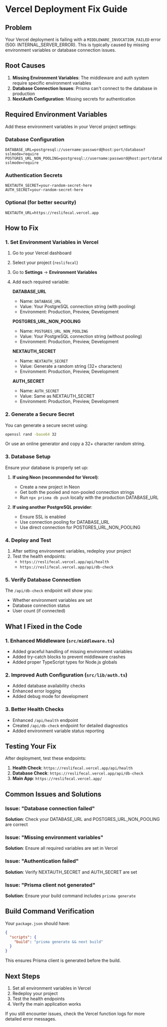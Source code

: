 # Vercel Deployment Fix Guide

## Problem
Your Vercel deployment is failing with a `MIDDLEWARE_INVOCATION_FAILED` error (500: INTERNAL_SERVER_ERROR). This is typically caused by missing environment variables or database connection issues.

## Root Causes
1. **Missing Environment Variables**: The middleware and auth system require specific environment variables
2. **Database Connection Issues**: Prisma can't connect to the database in production
3. **NextAuth Configuration**: Missing secrets for authentication

## Required Environment Variables

Add these environment variables in your Vercel project settings:

### Database Configuration
```
DATABASE_URL=postgresql://username:password@host:port/database?sslmode=require
POSTGRES_URL_NON_POOLING=postgresql://username:password@host:port/database?sslmode=require
```

### Authentication Secrets
```
NEXTAUTH_SECRET=your-random-secret-here
AUTH_SECRET=your-random-secret-here
```

### Optional (for better security)
```
NEXTAUTH_URL=https://reslifecal.vercel.app
```

## How to Fix

### 1. Set Environment Variables in Vercel

1. Go to your Vercel dashboard
2. Select your project (`reslifecal`)
3. Go to **Settings** → **Environment Variables**
4. Add each required variable:

   **DATABASE_URL**
   - Name: `DATABASE_URL`
   - Value: Your PostgreSQL connection string (with pooling)
   - Environment: Production, Preview, Development

   **POSTGRES_URL_NON_POOLING**
   - Name: `POSTGRES_URL_NON_POOLING`
   - Value: Your PostgreSQL connection string (without pooling)
   - Environment: Production, Preview, Development

   **NEXTAUTH_SECRET**
   - Name: `NEXTAUTH_SECRET`
   - Value: Generate a random string (32+ characters)
   - Environment: Production, Preview, Development

   **AUTH_SECRET**
   - Name: `AUTH_SECRET`
   - Value: Same as NEXTAUTH_SECRET
   - Environment: Production, Preview, Development

### 2. Generate a Secure Secret

You can generate a secure secret using:
```bash
openssl rand -base64 32
```

Or use an online generator and copy a 32+ character random string.

### 3. Database Setup

Ensure your database is properly set up:

1. **If using Neon (recommended for Vercel)**:
   - Create a new project in Neon
   - Get both the pooled and non-pooled connection strings
   - Run `npx prisma db push` locally with the production DATABASE_URL

2. **If using another PostgreSQL provider**:
   - Ensure SSL is enabled
   - Use connection pooling for DATABASE_URL
   - Use direct connection for POSTGRES_URL_NON_POOLING

### 4. Deploy and Test

1. After setting environment variables, redeploy your project
2. Test the health endpoints:
   - `https://reslifecal.vercel.app/api/health`
   - `https://reslifecal.vercel.app/api/db-check`

### 5. Verify Database Connection

The `/api/db-check` endpoint will show you:
- Whether environment variables are set
- Database connection status
- User count (if connected)

## What I Fixed in the Code

### 1. Enhanced Middleware (`src/middleware.ts`)
- Added graceful handling of missing environment variables
- Added try-catch blocks to prevent middleware crashes
- Added proper TypeScript types for Node.js globals

### 2. Improved Auth Configuration (`src/lib/auth.ts`)
- Added database availability checks
- Enhanced error logging
- Added debug mode for development

### 3. Better Health Checks
- Enhanced `/api/health` endpoint
- Created `/api/db-check` endpoint for detailed diagnostics
- Added environment variable status reporting

## Testing Your Fix

After deployment, test these endpoints:

1. **Health Check**: `https://reslifecal.vercel.app/api/health`
2. **Database Check**: `https://reslifecal.vercel.app/api/db-check`
3. **Main App**: `https://reslifecal.vercel.app/`

## Common Issues and Solutions

### Issue: "Database connection failed"
**Solution**: Check your DATABASE_URL and POSTGRES_URL_NON_POOLING are correct

### Issue: "Missing environment variables"
**Solution**: Ensure all required variables are set in Vercel

### Issue: "Authentication failed"
**Solution**: Verify NEXTAUTH_SECRET and AUTH_SECRET are set

### Issue: "Prisma client not generated"
**Solution**: Ensure your build command includes `prisma generate`

## Build Command Verification

Your `package.json` should have:
```json
{
  "scripts": {
    "build": "prisma generate && next build"
  }
}
```

This ensures Prisma client is generated before the build.

## Next Steps

1. Set all environment variables in Vercel
2. Redeploy your project
3. Test the health endpoints
4. Verify the main application works

If you still encounter issues, check the Vercel function logs for more detailed error messages.